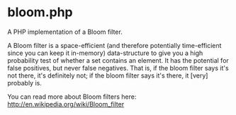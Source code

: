 bloom.php
=========

A PHP implementation of a Bloom filter.


A Bloom filter is a space-efficient (and therefore potentially time-efficient since you can keep it in-memory) data-structure to give you a high probability test of whether a set contains an element.
It has the potential for false positives, but never false negatives. That is, if the bloom filter says it's not there, it's definitely not; if the bloom filter says it's there, it [very] probably is.

You can read more about Bloom filters here: http://en.wikipedia.org/wiki/Bloom_filter
